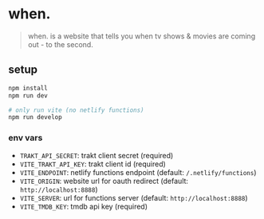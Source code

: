 # when.

>when. is a website that tells you when tv shows & movies are coming out - to the second.

## setup

```bash
npm install
npm run dev

# only run vite (no netlify functions)
npm run develop
```

### env vars

- `TRAKT_API_SECRET`: trakt client secret (required)
- `VITE_TRAKT_API_KEY`: trakt client id (required)
- `VITE_ENDPOINT`: netlify functions endpoint (default: `/.netlify/functions`)
- `VITE_ORIGIN`: website url for oauth redirect (default: `http://localhost:8888`)
- `VITE_SERVER`: url for functions server (default: `http://localhost:8888`)
- `VITE_TMDB_KEY`: tmdb api key (required)
